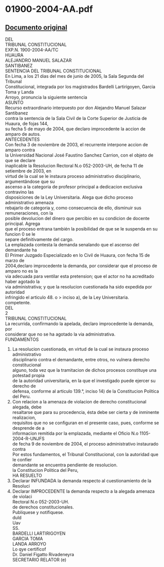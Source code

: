 
01900-2004-AA.pdf
=================
  
[Documento original](https://tc.gob.pe/jurisprudencia/2005/01900-2004-AA.pdf)  
---  
DEL  
TRIBUNAL CONSTITUCIONAL  
EXP.N. 1900-2004-AA/TC  
HUAURA  
ALEJANDRO MANUEL SALAZAR  
SANTIBANEZ  
SENTENCIA DEL TRIBUNAL CONSTITUCIONAL  
En Lima, a los 21 dias del mes de junio de 2005, la Sala Segunda del Tribunal  
Constitucional, integrada por los magistrados Bardelli Lartirigoyen, Garcia Toma y Landa  
Arroyo, pronuncia la siguiente sentencia  
ASUNTO  
Recurso extraordinario interpuesto por don Alejandro Manuel Salazar Santibanez  
contra la sentencia de la Sala Civil de la Corte Superior de Justicia de Huaura, de fojas 144,  
su fecha 5 de mayo de 2004, que declaro improcedente la accion de amparo de autos.  
ANTECEDENTES  
Con fecha 3 de noviembre de 2003, el recurrente interpone accion de amparo contra  
la Universidad Nacional José Faustino Sanchez Carrion, con el objeto de que se declare  
inaplicable la Resolucion Rectoral N.o 052-2003-UH, de fecha 11 de setiembre de 2003, en  
virtud de la cual se le instaura proceso administrativo disciplinario, argumentândose que su  
ascenso a la categoria de profesor principal a dedicacion exclusiva contravino las  
disposiciones de la Ley Universitaria. Alega que dicho proceso administrativo amenaza  
rebajarlo de categoria y, como consecuencia de ello, disminuir sus remuneraciones, con la  
posible devolucion del dinero que percibio en su condicion de docente principal. Agrega  
que el proceso entrana también la posibilidad de que se le suspenda en su funcion 0 se le  
separe definitivamente del cargo.  
La emplazada contesta la demanda senalando que el ascenso del demandante ha  
El Primer Juzgado Especializado en lo Civil de Huaura, con fecha 15 de marzo de  
2004,declaro improcedente la demanda, por considerar que el proceso de amparo no es la  
via adecuada para ventilar esta pretension; que el actor no ha acreditado haber agotado la  
via administrativa; y que la resolucion cuestionada ha sido expedida por autoridad  
infringido el articulo 48. o > inciso a), de la Ley Universitaria.  
competente.  
DEL  
2  
TRIBUNAL CONSTITUCIONAL  
La recurrida, confirmando la apelada, declaro improcedente la demanda, por  
considerar que no se ha agotado la via administrativa.  
FUNDAMENTOS  
1. La resolucion cuestionada, en virtud de la cual se instaura proceso administrativo  
disciplinario contra el demandante, entre otros, no vulnera derecho constitucional  
alguno, toda vez que la tramitacion de dichos procesos constituye una potestad propia  
de la autoridad universitaria, en la que el investigado puede ejercer su derecho de  
defensa, conforme al articulo 139.°, inciso 14) de la Constitucion Politica del Peru.  
2. Con relacion a la amenaza de violacion de derecho constitucional alegada, debe  
resaltarse que para su procedencia, ésta debe ser cierta y de inminente realizacion,  
requisitos que no se configuran en el presente caso, pues, conforme se desprende de a  
informacion remitida por la emplazada, mediante el Oficio N.o 1105-2004-R-UNJFS  
de fecha 9 de noviembre de 2004, el proceso administrativo instaurado contra  
Por estos fundamentos, el Tribunal Constitucional, con la autoridad que le confier  
demandante se encuentra pendiente de resolucion.  
la Constitucion Politica del Peru,  
HA RESUELTO  
1. Declarar INFUNDADA la demanda respecto al cuestionamiento de la Resoluci  
2. Declarar IMPROCEDENTE la demanda respecto a la alegada amenaza de violaci  
Rectoral N.o 052-2003-UH.  
de derechos constitucionales.  
Publiquese y notifiquese.  
duld  
Uav  
SS.  
BARDELLI LARTIRIGOYEN  
GARCIA TOMA  
LANDA ARROYO  
Lo qye certificof  
Dr. Daniel Figatto Rivadeneyra  
SECRETARIO RELATOR (e)